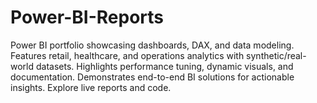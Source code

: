 # Power-BI-Reports
Power BI portfolio showcasing dashboards, DAX, and data modeling. Features retail, healthcare, and operations analytics with synthetic/real-world datasets. Highlights performance tuning, dynamic visuals, and documentation. Demonstrates end-to-end BI solutions for actionable insights. Explore live reports and code.

